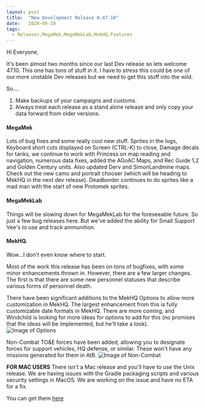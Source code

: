 ```yaml
---
layout: post
title:  "New Development Release 0.47.10"
date:   2020-09-20
tags:
  - Releases,MegaMek,MegaMekLab,MekHQ,Features
---
```

Hi Everyone,

It's been almost two months since our last Dev release so lets welcome 47.10. This one has tons of stuff in it. I have to stress this could be one of our more unstable Dev releases but we need to get this stuff into the wild.

So....
1)  Make backups of your campaigns and customs.
2)  Always treat each release as a stand alone release and only copy your data forward from older versions.

#### MegaMek
Lots of bug fixes and some really cool new stuff. Sprites in the logs, Keyboard short cuts displayed on Screen (CTRL-K) to close, Damage decals for tanks, we continue to work with Princess on map reading and navigation, numerous data fixes, added the AGoAC Maps, and Rec Guide 1,2 and Golden Century units. Also updated Derv and SimonLandmine maps. Check out the new camo and portrait chooser (which will be heading to MekHQ in the next dev release).  Deadborder continues to do sprites like a mad man with the start of new Protomek sprites.

#### MegaMekLab
Things will be slowing down for MegaMekLab for the foreseeable future. So just a few bug releases here. But we've added the ability for Small Support Vee's to use and track ammunition.

#### MekHQ.
Wow...I don't even know where to start.

Most of the work this release has been on tons of bugfixes, with some minor enhancements thrown in. However, there are a few larger changes. The first is that there are some new personnel statuses that describe various forms of personnel death.

There have been significant additions to the MekHQ Options to allow more customization in MekHQ. The largest enhancement from this is fully customizable date formats in MekHQ. There are more coming, and Windchild is looking for more ideas for options to add for this (no promises that the ideas will be implemented, but he'll take a look).
![Image of Options](https://i.imgur.com/o6liV66m.png)

Non-Combat TO&E forces have been added, allowing you to designate forces for support vehicles, HQ defense, or similar. These won't have any missions generated for them in AtB. ![Image of Non-Combat](https://i.imgur.com/dROPTLxm.png)

**FOR MAC USERS**
There isn't a Mac release and you'll have to use the Unix release. We are having issues with the Gradle packaging scripts and various security settings in MacOS.  We are working on the issue and have no ETA for a fix.

You can get them [here](https://megamek.org/downloads.html)

